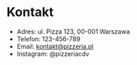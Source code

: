 # Kontakt

- Adres: ul. Pizza 123, 00-001 Warszawa
- Telefon: 123-456-789
- Email: kontakt@pizzeria.pl
- Instagram: @pizzeriacdv
